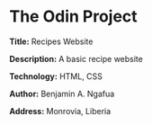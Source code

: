 # The Odin Project
 
**Title:** Recipes Website


**Description:** A basic recipe website

**Technology:** HTML, CSS

**Author:** Benjamin A. Ngafua

**Address:** Monrovia, Liberia